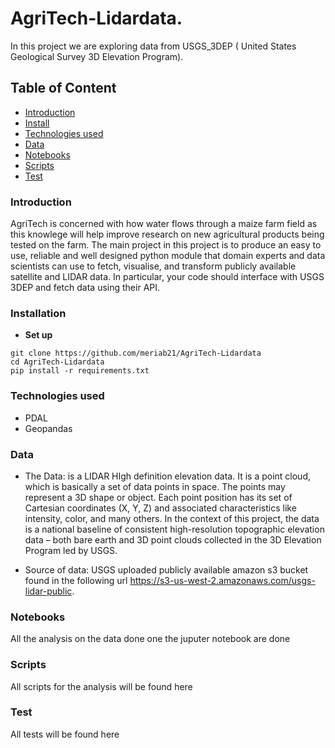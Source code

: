 # AgriTech-Lidardata.
In this project we are exploring data from USGS_3DEP ( United States Geological Survey 3D Elevation Program).  


## Table of Content

- [Introduction](#introduction)
- [Install](#instalation)
- [Technologies used](#technologies-used)
- [Data](#data)
- [Notebooks](#notebooks)
- [Scripts](#scripts)
- [Test](#test)

### Introduction

AgriTech is concerned with how water flows through a maize farm field as this knowlege will help improve research on new agricultural products being tested on the farm. The main project in this project is to produce an easy to use, reliable and well designed python module that domain experts and data scientists can use to fetch, visualise, and transform publicly available satellite and LIDAR data. In particular, your code should interface with USGS 3DEP and fetch data using their API.
### Installation

- **Set up**

```
git clone https://github.com/meriab21/AgriTech-Lidardata
cd AgriTech-Lidardata
pip install -r requirements.txt
```
### Technologies used

- PDAL
- Geopandas

### Data

- The Data: is a LIDAR HIgh definition elevation data. It is a point cloud, which is basically a set of data points in space. The points may represent a 3D shape or object. Each point position has its set of Cartesian coordinates (X, Y, Z) and associated characteristics like intensity, color, and many others. In the context of this project, the data is a national baseline of consistent high-resolution topographic elevation data – both bare earth and 3D point clouds collected in the 3D Elevation Program led by USGS.

- Source of data: USGS uploaded publicly available amazon s3 bucket found in the following url https://s3-us-west-2.amazonaws.com/usgs-lidar-public.

### Notebooks
All the analysis on the data done one the juputer notebook are done
### Scripts
All scripts for the analysis will be found here
### Test

All tests will be found here
